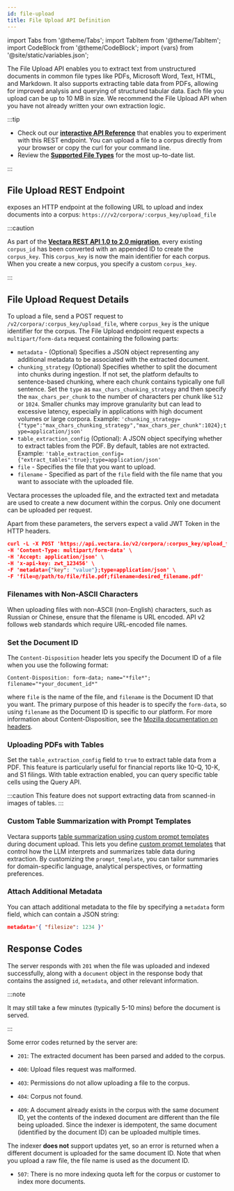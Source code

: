 ```yaml
---
id: file-upload
title: File Upload API Definition
---
```


import Tabs from '@theme/Tabs';
import TabItem from '@theme/TabItem';
import CodeBlock from '@theme/CodeBlock';
import {vars} from '@site/static/variables.json';

The File Upload API enables you to extract text from unstructured documents in 
common file types like PDFs, Microsoft Word, Text, HTML, and Markdown. It also 
supports extracting table data from PDFs, allowing for improved analysis and 
querying of structured tabular data. Each file you upload can be up to 10 MB 
in size. We recommend the File Upload API when you have not already written 
your own extraction logic.

:::tip

- Check out our [**interactive API Reference**](/docs/rest-api/upload-file) that enables you
  to experiment with this REST endpoint. You can upload a file to a corpus
  directly from your browser or copy the curl for your command line.
- Review the [**Supported File Types**](/docs/api-reference/indexing-apis/file-upload/file-upload-filetypes)
  for the most up-to-date list.

:::

## File Upload REST Endpoint

<Config v="names.product"/> exposes an HTTP endpoint at the following URL
to upload and index documents into a corpus:
<code>https://<Config v="domains.rest.indexing"/>/v2/corpora/:corpus_key/upload_file</code>


:::caution

As part of the [**Vectara REST API 1.0 to 2.0 migration**](/docs/migration-guide-api-v2), every existing `corpus_id` 
has been converted with an appended ID to create the `corpus_key`. This 
`corpus_key` is now the main identifier for each corpus. When you create a new 
corpus, you specify a custom `corpus_key`.

:::

## File Upload Request Details

To upload a file, send a POST request to `/v2/corpora/:corpus_key/upload_file`, 
where `corpus_key` is the unique identifier for the corpus. The File Upload
endpoint request expects a `multipart/form-data` request containing the
following parts:

- `metadata` - (Optional) Specifies a JSON object representing any additional
  metadata to be associated with the extracted document.
- `chunking_strategy` (Optional) Specifies whether to split the document into 
  chunks during ingestion. If not set, the platform defaults to sentence-based 
  chunking, where each chunk contains typically one full sentence. Set the `type` 
  as `max_chars_chunking_strategy` and then specify the `max_chars_per_chunk` to 
  the number of characters per chunk like `512` or `1024`. Smaller chunks may improve granularity 
  but can lead to excessive latency, especially in applications with high 
  document volumes or large corpora.
  Example: `'chunking_strategy={"type":"max_chars_chunking_strategy","max_chars_per_chunk":1024};type=application/json'`
- `table_extraction_config` (Optional): A JSON object specifying whether to extract 
  tables from the PDF. By default, tables are not extracted.
  Example: `'table_extraction_config={"extract_tables":true};type=application/json'`
- `file` - Specifies the file that you want to upload.
- `filename` - Specified as part of the `file` field with the file name that you 
  want to associate with the uploaded file.

Vectara processes the uploaded file, and the extracted text and metadata are
used to create a new document within the corpus. Only one document can be
uploaded per request.

Apart from these parameters, the servers expect a valid JWT Token in the HTTP
headers.

```json
curl -L -X POST 'https://api.vectara.io/v2/corpora/:corpus_key/upload_file' \
-H 'Content-Type: multipart/form-data' \
-H 'Accept: application/json' \
-H 'x-api-key: zwt_123456' \
-F 'metadata={"key": "value"};type=application/json' \
-F 'file=@/path/to/file/file.pdf;filename=desired_filename.pdf'
```

### Filenames with Non-ASCII Characters

When uploading files with non-ASCII (non-English) characters, such as Russian 
or Chinese, ensure that the filename is URL encoded. API v2 follows web 
standards which require URL-encoded file names.

### Set the Document ID

The `Content-Disposition` header lets you specify the Document ID of a file
when you use the following format:

`Content-Disposition: form-data; name="*file*"; filename="*your_document_id*"`

where `file` is the name of the file, and `filename` is the Document ID that  
you want. The primary purpose of this header is to specify the
`form-data`, so using `filename` as the Document ID is specific to our
platform. For more information about Content-Disposition, see
the [Mozilla documentation on headers](https://developer.mozilla.org/en-US/docs/Web/HTTP/Headers/Content-Disposition).

### Uploading PDFs with Tables

Set the `table_extraction_config` field to `true` to extract table data from a 
PDF. This feature is particularly useful for financial reports like 10-Q, 
10-K, and S1 filings. With table extraction enabled, you can query specific 
table cells using the Query API.

:::caution
This feature does not support extracting data from scanned-in images of tables.
:::

### Custom Table Summarization with Prompt Templates

Vectara supports [table summarization using custom prompt templates](/docs/generation/custom-prompt-templates-customization) during 
document upload. This lets you define [custom prompt templates](/docs/prompts/vectara-prompt-engine) that control how the 
LLM interprets and summarizes table data during extraction. By customizing the 
`prompt_template`, you can tailor summaries for domain-specific language, 
analytical perspectives, or formatting preferences.

### Attach Additional Metadata

You can attach additional metadata to the file by specifying a `metadata`
form field, which can contain a JSON string:

```json
metadata='{ "filesize": 1234 }'
```

## Response Codes

The server responds with `201` when the file was uploaded and indexed
successfully, along with a `document` object in the response body that
contains the assigned `id`, `metadata`, and other relevant information.

:::note

It may still take a few minutes (typically 5-10 mins)
before the document is served.

:::

Some error codes returned by the server are:

- `201`: The extracted document has been parsed and added to the corpus.
- `400`: Upload files request was malformed.

- `403`: Permissions do not allow uploading a file to the corpus.
- `404`: Corpus not found.

- `409`: A document already exists in the corpus with the same document ID,
  yet the contents of the indexed document are different than the file being
  uploaded. Since the indexer is idempotent, the same document (identified by
  the document ID) can be uploaded multiple times.

The indexer **does not** support updates yet, so an error is returned when a
different document is uploaded for the same document ID. Note that when you
upload a raw file, the file name is used as the document ID.

- `507`: There is no more indexing quota left for the corpus or customer to
  index more documents.

